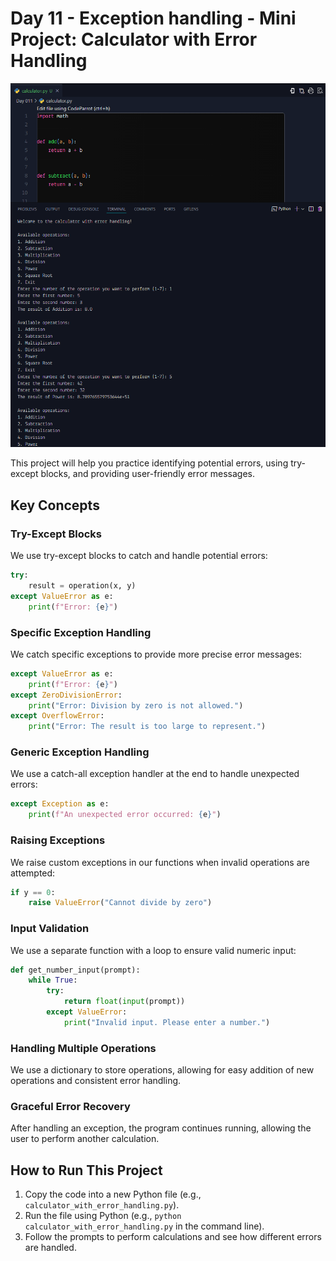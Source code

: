 # Day 11 - Exception handling - Mini Project: Calculator with Error Handling

![Calculator](/Day%20011/calculator.png)

This project will help you practice identifying potential errors, using try-except blocks, and providing user-friendly error messages.

## Key Concepts

### Try-Except Blocks

We use try-except blocks to catch and handle potential errors:
```python
try:
    result = operation(x, y)
except ValueError as e:
    print(f"Error: {e}")
```

### Specific Exception Handling

We catch specific exceptions to provide more precise error messages:
```python
except ValueError as e:
    print(f"Error: {e}")
except ZeroDivisionError:
    print("Error: Division by zero is not allowed.")
except OverflowError:
    print("Error: The result is too large to represent.")
```

### Generic Exception Handling

We use a catch-all exception handler at the end to handle unexpected errors:
```python
except Exception as e:
    print(f"An unexpected error occurred: {e}")
```

### Raising Exceptions

We raise custom exceptions in our functions when invalid operations are attempted:
```python
if y == 0:
    raise ValueError("Cannot divide by zero")
```

### Input Validation

We use a separate function with a loop to ensure valid numeric input:
```python
def get_number_input(prompt):
    while True:
        try:
            return float(input(prompt))
        except ValueError:
            print("Invalid input. Please enter a number.")
```

### Handling Multiple Operations

We use a dictionary to store operations, allowing for easy addition of new operations and consistent error handling.

### Graceful Error Recovery

After handling an exception, the program continues running, allowing the user to perform another calculation.

## How to Run This Project

1. Copy the code into a new Python file (e.g., `calculator_with_error_handling.py`).
2. Run the file using Python (e.g., `python calculator_with_error_handling.py` in the command line).
3. Follow the prompts to perform calculations and see how different errors are handled.